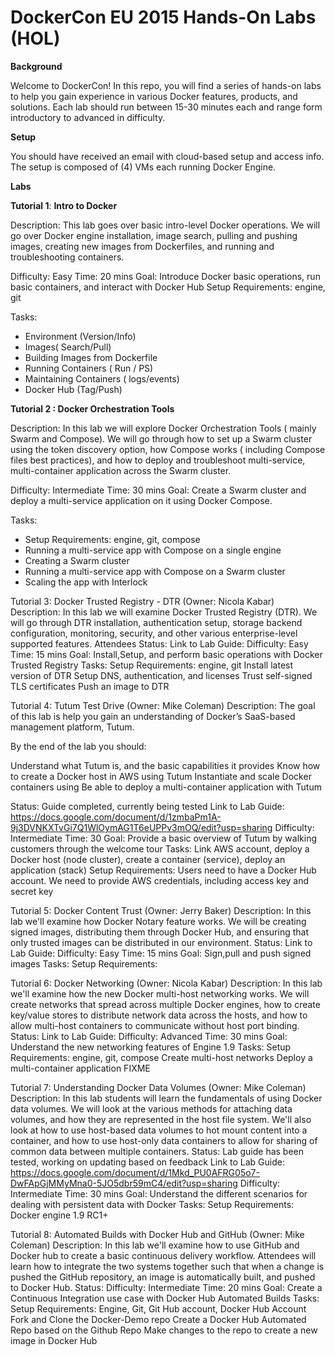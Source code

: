 # DockerCon EU 2015 Hands-On Labs (HOL)

**Background**

Welcome to DockerCon! In this repo, you will find a series of hands-on labs to help you gain experience in various Docker features, products, and solutions. Each lab should run between 15-30 minutes each and range form introductory to advanced in difficulty.

**Setup**

You should have received an email with cloud-based setup and access info. The setup is composed of (4) VMs each running Docker Engine. 

**Labs**

**Tutorial 1**: **Intro to Docker**

Description: This lab goes over basic intro-level Docker operations. We will go over Docker engine installation, image search, pulling and pushing images, creating new images from Dockerfiles, and running and troubleshooting containers.

Difficulty: Easy
Time: 20 mins
Goal: Introduce Docker basic operations, run basic containers, and interact with Docker Hub
Setup Requirements: engine, git

Tasks:

* Environment (Version/Info)
* Images( Search/Pull)
* Building Images from Dockerfile
* Running Containers ( Run  / PS)
* Maintaining Containers ( logs/events)
* Docker Hub (Tag/Push)


**Tutorial 2 : Docker Orchestration Tools**

Description: In this lab we will explore Docker Orchestration Tools ( mainly Swarm and Compose). We will go through how to set up a Swarm cluster using the token discovery option, how Compose works ( including Compose files best practices), and how to deploy and troubleshoot multi-service, multi-container application across the Swarm cluster.

Difficulty: Intermediate
Time: 30 mins
Goal: Create a Swarm cluster and deploy a multi-service application on it using Docker Compose.


Tasks:

* Setup Requirements: engine, git, compose
* Running a multi-service app with Compose on a single engine
* Creating a Swarm cluster
* Running a multi-service app with Compose on a Swarm cluster
* Scaling the app with Interlock

Tutorial 3: Docker Trusted Registry - DTR (Owner: Nicola Kabar)
Description: In this lab we will examine Docker Trusted Registry (DTR). We will go through DTR installation, authentication setup, storage backend configuration, monitoring, security, and other various enterprise-level supported features.
Attendees
Status:
Link to Lab Guide:
Difficulty: Easy
Time: 15 mins
Goal: Install,Setup, and perform basic operations with Docker Trusted Registry
Tasks:
Setup Requirements: engine, git
Install latest version of DTR
Setup DNS, authentication, and licenses
Trust self-signed TLS certificates
Push an image to DTR

Tutorial 4: Tutum Test Drive  (Owner: Mike Coleman)
Description:
The goal of this lab is help you gain an understanding of Docker’s SaaS-based management platform, Tutum.

By the end of the lab you should:

Understand what Tutum is, and the basic capabilities it provides
Know how to create a Docker host in AWS using Tutum
Instantiate and scale Docker containers using
Be able to deploy a multi-container application with Tutum

Status: Guide completed, currently being tested
Link to Lab Guide: https://docs.google.com/document/d/1zmbaPm1A-9j3DVNKXTvGi7Q1WlOymAG1T6eUPPv3mOQ/edit?usp=sharing
Difficulty: Intermediate
Time: 30
Goal: Provide a basic overview of Tutum by walking customers through the welcome tour
Tasks: Link AWS account, deploy a Docker host (node cluster), create a container (service), deploy an application (stack)
Setup Requirements: Users need to have a Docker Hub account. We need to provide AWS credentials, including access key and secret key

Tutorial 5: Docker Content Trust  (Owner: Jerry Baker)
Description: In this lab we'll examine how Docker Notary feature works. We will be creating signed images, distributing them through Docker Hub, and ensuring that only trusted images can be distributed in our environment.
Status:
Link to Lab Guide:
Difficulty: Easy
Time: 15 mins
Goal: Sign,pull and push signed images
Tasks:
Setup Requirements:

Tutorial 6: Docker Networking (Owner: Nicola Kabar)
Description: In this lab we'll examine how the new Docker multi-host networking works. We will create networks that spread across multiple Docker engines, how to create key/value stores to distribute network data across the hosts, and how to allow multi-host containers to communicate without host port binding.
 Status:
Link to Lab Guide:
Difficulty: Advanced
Time: 30 mins
Goal: Understand the new networking features of Engine 1.9
Tasks:
Setup Requirements: engine, git, compose
Create multi-host networks
Deploy a multi-container application
FIXME

Tutorial 7: Understanding Docker Data Volumes (Owner: Mike Coleman)
Description: In this lab students will learn the fundamentals of using Docker data volumes. We will look at the various methods for attaching data volumes, and how they are represented in the host file system. We'll also look at how to use host-based data volumes to hot mount content into a container, and how to use host-only data containers to allow for sharing of common data between multiple containers.
Status: Lab guide has been tested, working on updating based on feedback
Link to Lab Guide: https://docs.google.com/document/d/1Mkd_PU0AFRG05o7-DwFApGjMMyMna0-5JO5dbr59mC4/edit?usp=sharing
Difficulty: Intermediate
Time: 30 mins
Goal: Understand the different scenarios for dealing with persistent data with Docker
Tasks:
Setup Requirements: Docker engine 1.9 RC1+

Tutorial 8: Automated Builds with Docker Hub and GitHub  (Owner: Mike Coleman)
Description: In this lab we'll examine how to use GitHub and Docker hub to create a basic continuous delivery workflow. Attendees will learn how to integrate the two systems together such that when a change is pushed the GitHub repository, an image is automatically built, and pushed to Docker Hub.
Status:
Difficulty: Intermediate
Time: 20 mins
Goal: Create a Continuous Integration use case with Docker Hub Automated Builds
Tasks:
Setup Requirements: Engine, Git, Git Hub account, Docker Hub Account
Fork and Clone the Docker-Demo repo
Create a Docker Hub Automated Repo based on the Github Repo
Make changes to the repo to create a new image in Docker Hub
